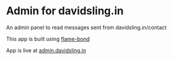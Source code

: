 # Admin for davidsling.in

An admin panel to read messages sent from davidsling.in/contact

This app is built using [flame-bond](https://github.com/david-sling/flame-bond)

App is live at [admin.davidsling.in](https://admin.davidsling.in)
